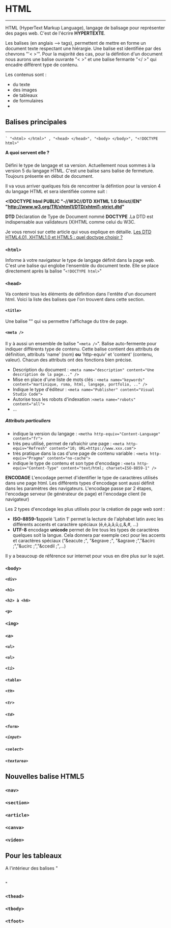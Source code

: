# HTML
---------

HTML (HyperText Markup Language), langage de balisage pour représenter des pages web. C'est de l'écrire **HYPERTEXTE**.

Les balises (en anglais --> tags), permettent de mettre en forme un document texte respectant une hiérargie. Une balise est identifiée par des chevrons "'< >'".
Pour la majorité des cas, pour la défintion d'un document nous aurons une balise ouvrante "< >" et une balise fermante "</ >" qui encadre différent
type de contenu.

Les contenus sont :
- du texte
- des images
- de tableaux
- de formulaires
- 


## Balises principales
----------------------

 	` "<html> </html>" , "<head> </head>", "<body> </body>", "<!DOCTYPE html>"


**A quoi servent elle ?**

### <!DOCTYPE html>
Défini le type de langage et sa version. Actuellement nous sommes à la version 5 du langage HTML.
C'est une balise sans balise de fermeture. Toujours présente en début de document.

Il va vous arriver quelques fois de rencontrer la défintion pour la version 4 du langage HTML et sera identifiée comme suit :

**<!DOCTYPE html PUBLIC "-//W3C//DTD XHTML 1.0 Strict//EN"
   "http://www.w3.org/TR/xhtml1/DTD/xhtml1-strict.dtd"**
   
**DTD** Déclaration de Type de Document nommé **DOCTYPE** .La DTD est indispensable aux validateurs (X)HTML comme celui du W3C.

Je vous renvoi sur cette article qui vous explique en détaille.
[Les DTD HTML4.01, XHTML1.0 et HTML5 : quel doctype choisir ?](https://www.alsacreations.com/article/lire/560-dtd-doctype-html-xhtml-comment-choisir.html)

### `<html>`
Informe à votre navigateur le type de langage définit dans la page web. C'est une balise qui englobe l'ensemble du document texte.
Elle se place directement après la balise "`<!DOCTYPE html>`"


### `<head>`
Va contenir tous les éléments de définition dans l'entête d'un document html. Voici la liste des balises que l'on trouvent dans cette section.

#### `<title>`
Une balise "<title> </title>" qui va permettre l'affichage du titre de page. 

#### `<meta />`
Il y à aussi un ensemble de balise "`<meta />`". Balise auto-fermente pour indiquer différents type de contenu.
Cette balise contient des attributs de définition, attributs 'name' (nom) **ou** 'http-equiv' et 'content' (contenu, valeur).
Chacun des attributs ont des fonctions bien précise.

- Description du document : `<meta name="description" content="Une description de la page..." />`
- Mise en place d'une liste de mots clés : `<meta name="keywords" content="martinique, rsma, html, langage, portfolio, .." />`
- Indique le type d'éditeur : `<meta name="Publisher" content="Visual Studio Code">`
- Autorise tous les robots d'indexation :`<meta name="robots" content="all">`
- ...

##### Attributs particuliers
- indique la version du langage : `<metha http-equiv="Content-Language" content="fr">`
- très peu utilisé, permet de rafraichir une page : `<meta http-equiv="Refresh" content="10; URL=https://www.xxx.com">`
- très pratique dans la cas d'une page de contenu variable : `<meta http-equiv="Pragma" content="no-cache">`
- indique le type de contenu et son type d'encodage : `<meta http-equiv="Content-Type" content="text/html; charset=ISO-8859-1" />`

**ENCODAGE**
L'encodage permet d'identifier le type de caractères utilisés dans une page html. Les différents types d'encodage sont aussi définit dans les paramètres des navigateurs. L'encodage passe par 2 étapes, l'encodage serveur (le générateur de page) et l'encodage client (le navigateur)

Les 2 types d'encodage les plus utilisés pour la création de page web sont :
- **ISO-8859-1**appelé 'Latin 1' permet la lecture de l'alphabet latin avec les différents accents et caractère spéciaux (é,è,à,â,û,ç,&,#, ...)
- **UTF-8** encodage **unicode** permet de lire tous les types de caractères quelques soit la langue. Cela donnera par exemple ceci pour les accents et caractères spéciaux ("&eacute ;", "&egrave ;", "&agrave ;","&acirc ;","&ucirc ;","&ccedil ;",...)

Il y a beaucoup de référence sur internet pour vous en dire plus sur le sujet.



###  `<body>`



####  `<div>`


####  `<h1>`


####  `<h2> à <h6>`


####  `<p>`


###  `<img>`


###  `<a>`


####  `<ul>`


####  `<ol>`


#####  `<li>`


####  `<table>`


#####  `<th>`

#####  `<tr>`

#####  `<td>`


####  `<form>`


#####  `<input>`



#####  `<select>`


#####  `<textarea>`



## Nouvelles balise HTML5


###  `<nav>`


###  `<section>`


###  `<article>`


###  `<canva>`


###  `<video>`


## Pour les tableaux

A l'intérieur des balises "<table>  </table>"

###  `<thead>`


###  `<tbody>`


###  `<tfoot>`













